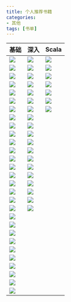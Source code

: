 ```yaml
---
title: 个人推荐书籍
categories:
- 其他
tags: [书单]
---
```


| 基础 | 深入 | Scala |
| ------ | ------- | ------- |
| ![](../public/image/books/java1.jpg) | ![](../public/image/books/java21.jpg) | ![](../public/image/books/scala1.jpg) |
| ![](../public/image/books/java2.jpg) | ![](../public/image/books/java23.jpg) | ![](../public/image/books/scala2.jpg) |
| ![](../public/image/books/java3.jpg) | ![](../public/image/books/java24.jpg) | ![](../public/image/books/scala3.jpg) |
| ![](../public/image/books/java4.jpg) | ![](../public/image/books/java27.jpg) | ![](../public/image/books/scala4.jpg) |
| ![](../public/image/books/java5.jpg) | ![](../public/image/books/java37.jpg) | ![](../public/image/books/scala5.jpg) |
| ![](../public/image/books/java6.jpg) | ![](../public/image/books/java38.jpg) | ![](../public/image/books/java44.jpg) |
| ![](../public/image/books/java7.jpg) | ![](../public/image/books/java39.jpg) | ![](../public/image/books/scala6.jpg) |
| ![](../public/image/books/java8.jpg) | ![](../public/image/books/java40.jpg) |  |
| ![](../public/image/books/java9.jpg) | ![](../public/image/books/java42.jpg) |  |
| ![](../public/image/books/java15.jpg) | ![](../public/image/books/java43.jpg) |  |
| ![](../public/image/books/java11.jpg) | ![](../public/image/books/java45.jpg) |  |
| ![](../public/image/books/java12.jpg) | ![](../public/image/books/java46.jpg) |  |
| ![](../public/image/books/java13.jpg) | ![](../public/image/books/java47.jpg) |  |
| ![](../public/image/books/java14.jpg) | ![](../public/image/books/java10.jpg) |  |
| ![](../public/image/books/java17.jpg) | ![](../public/image/books/java28.jpg) |  |
| ![](../public/image/books/java18.jpg) | ![](../public/image/books/java16.jpg) |  |
| ![](../public/image/books/java19.jpg) | ![](../public/image/books/java41.jpg) |  |
| ![](../public/image/books/java20.jpg) | ![](../public/image/books/java49.jpg) |  |
| ![](../public/image/books/java22.jpg) | ![](../public/image/books/java50.jpg) |  | 
| ![](../public/image/books/java25.jpg) |   |  |
| ![](../public/image/books/java26.jpg) |   |  |
| ![](../public/image/books/java29.jpg) |   |  |
| ![](../public/image/books/java30.jpg) |   |  |
| ![](../public/image/books/java31.jpg) |   |  |
| ![](../public/image/books/java32.jpg) |   |  |
| ![](../public/image/books/java33.jpg) |   |  |
| ![](../public/image/books/java34.jpg) |   |  |
| ![](../public/image/books/java35.jpg) |   |  |
| ![](../public/image/books/java36.jpg) |   |  |

  